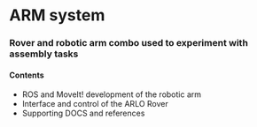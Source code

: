 # ARM system

### Rover and robotic arm combo used to experiment with assembly tasks

#### Contents
- ROS and MoveIt! development of the robotic arm
- Interface and control of the ARLO Rover
- Supporting DOCS and references
